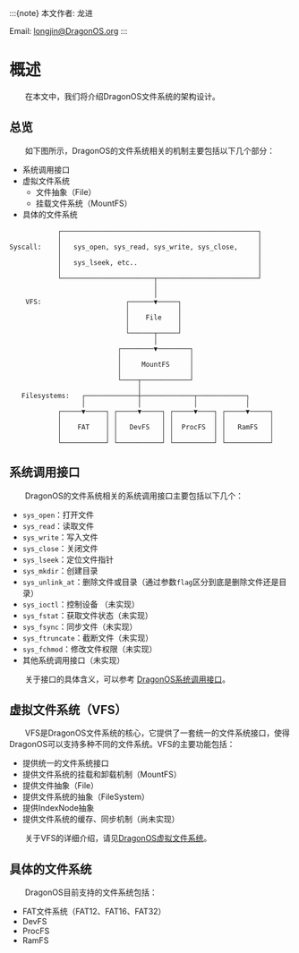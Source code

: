 :::{note}
本文作者: 龙进

Email: <longjin@DragonOS.org>
:::

# 概述

&emsp;&emsp;在本文中，我们将介绍DragonOS文件系统的架构设计。

## 总览

&emsp;&emsp;如下图所示，DragonOS的文件系统相关的机制主要包括以下几个部分：

- 系统调用接口
- 虚拟文件系统
    - 文件抽象（File）
    - 挂载文件系统（MountFS）
- 具体的文件系统

```text
            ┌─────────────────────────────────────────────────┐
            │                                                 │
Syscall:    │   sys_open, sys_read, sys_write, sys_close,     │
            │                                                 │
            │   sys_lseek, etc..                              │
            │                                                 │
            └───────────────────────┬─────────────────────────┘
                                    │
                                    │
    VFS:                     ┌──────▼─────┐
                             │            │
                             │    File    │
                             │            │
                             └──────┬─────┘
                                    │
                           ┌────────▼────────┐
                           │                 │
                           │     MountFS     │
                           │                 │
                           └────┬────────────┘
                                │
   Filesystems:   ┌─────────────┼─────────────┬────────────┐
                  │             │             │            │
            ┌─────▼─────┐ ┌─────▼─────┐ ┌─────▼────┐ ┌─────▼─────┐
            │           │ │           │ │          │ │           │
            │    FAT    │ │   DevFS   │ │  ProcFS  │ │   RamFS   │
            │           │ │           │ │          │ │           │
            └───────────┘ └───────────┘ └──────────┘ └───────────┘
```

## 系统调用接口

&emsp;&emsp;DragonOS的文件系统相关的系统调用接口主要包括以下几个：

- `sys_open`：打开文件
- `sys_read`：读取文件
- `sys_write`：写入文件
- `sys_close`：关闭文件
- `sys_lseek`：定位文件指针
- `sys_mkdir`：创建目录
- `sys_unlink_at`：删除文件或目录（通过参数`flag`区分到底是删除文件还是目录）
- `sys_ioctl`：控制设备 （未实现）
- `sys_fstat`：获取文件状态（未实现）
- `sys_fsync`：同步文件（未实现）
- `sys_ftruncate`：截断文件（未实现）
- `sys_fchmod`：修改文件权限（未实现）
- 其他系统调用接口（未实现）

&emsp;&emsp;关于接口的具体含义，可以参考 [DragonOS系统调用接口](../../syscall_api/index.rst)。

## 虚拟文件系统（VFS）

&emsp;&emsp;VFS是DragonOS文件系统的核心，它提供了一套统一的文件系统接口，使得DragonOS可以支持多种不同的文件系统。VFS的主要功能包括：

- 提供统一的文件系统接口
- 提供文件系统的挂载和卸载机制（MountFS）
- 提供文件抽象（File）
- 提供文件系统的抽象（FileSystem）
- 提供IndexNode抽象
- 提供文件系统的缓存、同步机制（尚未实现）


&emsp;&emsp;关于VFS的详细介绍，请见[DragonOS虚拟文件系统](vfs/index.rst)。

## 具体的文件系统

&emsp;&emsp;DragonOS目前支持的文件系统包括：

- FAT文件系统（FAT12、FAT16、FAT32）
- DevFS
- ProcFS
- RamFS
